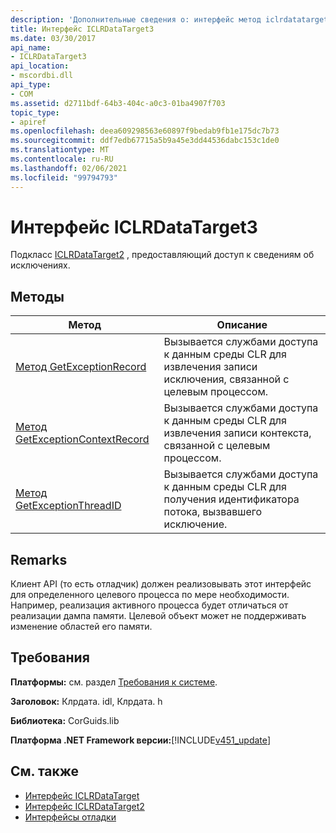 ```yaml
---
description: 'Дополнительные сведения о: интерфейс метод iclrdatatarget3'
title: Интерфейс ICLRDataTarget3
ms.date: 03/30/2017
api_name:
- ICLRDataTarget3
api_location:
- mscordbi.dll
api_type:
- COM
ms.assetid: d2711bdf-64b3-404c-a0c3-01ba4907f703
topic_type:
- apiref
ms.openlocfilehash: deea609298563e60897f9bedab9fb1e175dc7b73
ms.sourcegitcommit: ddf7edb67715a5b9a45e3dd44536dabc153c1de0
ms.translationtype: MT
ms.contentlocale: ru-RU
ms.lasthandoff: 02/06/2021
ms.locfileid: "99794793"
---
```

# <a name="iclrdatatarget3-interface"></a>Интерфейс ICLRDataTarget3

Подкласс [ICLRDataTarget2](iclrdatatarget2-interface.md) , предоставляющий доступ к сведениям об исключениях.  
  
## <a name="methods"></a>Методы  
  
|Метод|Описание|  
|------------|-----------------|  
|[Метод GetExceptionRecord](iclrdatatarget3-getexceptionrecord-method.md)|Вызывается службами доступа к данным среды CLR для извлечения записи исключения, связанной с целевым процессом.|  
|[Метод GetExceptionContextRecord](iclrdatatarget3-getexceptioncontextrecord-method.md)|Вызывается службами доступа к данным среды CLR для извлечения записи контекста, связанной с целевым процессом.|  
|[Метод GetExceptionThreadID](iclrdatatarget3-getexceptionthreadid-method.md)|Вызывается службами доступа к данным среды CLR для получения идентификатора потока, вызвавшего исключение.|  
  
## <a name="remarks"></a>Remarks  

 Клиент API (то есть отладчик) должен реализовывать этот интерфейс для определенного целевого процесса по мере необходимости. Например, реализация активного процесса будет отличаться от реализации дампа памяти. Целевой объект может не поддерживать изменение областей его памяти.  
  
## <a name="requirements"></a>Требования  

 **Платформы:** см. раздел [Требования к системе](../../get-started/system-requirements.md).  
  
 **Заголовок:** Клрдата. idl, Клрдата. h  
  
 **Библиотека:** CorGuids.lib  
  
 **Платформа .NET Framework версии:**[!INCLUDE[v451_update](../../../../includes/net-current-v451-nov-plus.md)]  
  
## <a name="see-also"></a>См. также

- [Интерфейс ICLRDataTarget](iclrdatatarget-interface.md)
- [Интерфейс ICLRDataTarget2](iclrdatatarget2-interface.md)
- [Интерфейсы отладки](debugging-interfaces.md)
